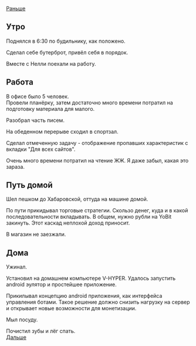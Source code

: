 [Раньше](2020.12.06.md)  
## Утро
Поднялся в 6:30 по будильнику, как положено.

Сделал себе бутерброт, привёл себя в порядок.

Вместе с Нелли поехали на работу.
## Работа
В офисе было 5 человек.   
Провели планёрку, затем достаточно много времени потратил на подготовку материала для малого.

Разобрал часть писем.

На обеденном перерыве сходил в спортзал.

Сделал отмеченную задачу - отображение пропавших характеристик с вкладки "Для всех сайтов".

Очень много времени потратил на чтение ЖЖ. Я даже забыл, какая это зараза.
## Путь домой
Шел пешком до Хабаровской, оттуда на машине домой.

По пути прикидывал торговые стратегии. Скользо денег, куда и в какой последовательности вкладывать. В общем, нужно рубли на YoBit закинуть. Этот каскад неплохой доход приносит.

В магазин не заезжали.
## Дома
Ужинал.

Установил на домашнем компьютере V-HYPER.
Удалось запустить android эулятор и простейшее приложение.

Прикилывал концепцию android приложения, как интерфейса управления ботами. Такое решение должно снизить нагрузку на сервер и открывает новые возможности для монетизации.

Мыл посуду.

Почистил зубы и лёг спать.  
[Дальше](2020.12.08.md)
